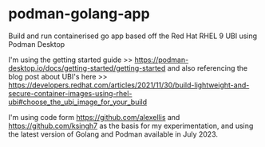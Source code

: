 # podman-golang-app
Build and run containerised go app based off the Red Hat RHEL 9 UBI using Podman Desktop

I'm using the getting started guide >> https://podman-desktop.io/docs/getting-started/getting-started and also referencing the blog post about UBI's here >> https://developers.redhat.com/articles/2021/11/30/build-lightweight-and-secure-container-images-using-rhel-ubi#choose_the_ubi_image_for_your_build

I'm using code form https://github.com/alexellis and https://github.com/ksingh7  as the basis for my experimentation, and using the latest version of Golang and Podman available in July 2023.


